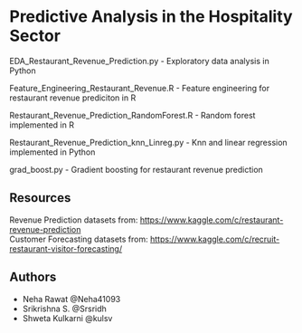 # Predictive Analysis in the Hospitality Sector

EDA_Restaurant_Revenue_Prediction.py - Exploratory data analysis in Python

Feature_Engineering_Restaurant_Revenue.R - Feature engineering for restaurant revenue prediciton in R

Restaurant_Revenue_Prediction_RandomForest.R - Random forest implemented in R

Restaurant_Revenue_Prediction_knn_Linreg.py - Knn and linear regression implemented in Python

grad_boost.py - Gradient boosting for restaurant revenue prediction




## Resources
Revenue Prediction datasets from: https://www.kaggle.com/c/restaurant-revenue-prediction <br>
Customer Forecasting datasets from: https://www.kaggle.com/c/recruit-restaurant-visitor-forecasting/ <br>

## Authors

- Neha Rawat @Neha41093
- Srikrishna S. @Srsridh
- Shweta Kulkarni @kulsv

